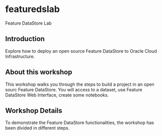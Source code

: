 # featuredslab

Feature DataStore Lab

## Introduction
Explore how to deploy an open source Feature DataStore to Oracle Cloud Infrastructure.


## About this workshop 

This workshop walks you through the steps to build a project in an open sourc Feature DataStore. You will access to a dataset, use Feature DataStore Web Interface, create some notebooks.

## Workshop Details

To demonstrate the Feature DataStore functionalities, the workshop has been divided in different steps.
